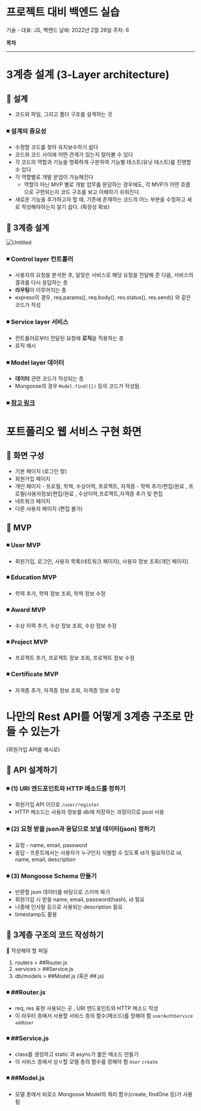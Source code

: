 ﻿# 프로젝트 대비 백엔드 실습

기술 - 대표: JS, 백엔드
날짜: 2022년 2월 26일
주차: 6

**목차**

---

# 3계층 설계 (3-Layer architecture)

## 🔻 설계

- 코드와 파일, 그리고 폴더 구조를 설계하는 것

### ◾ 설계의 중요성

- 수정할 코드를 찾아 유지보수하기 쉽다
- 코드와 코드 사이에 어떤 관계가 있는지 알아볼 수 있다
- 각 코드의 역할과 기능을 명확하게 구분하여 기능별 테스트(유닛 테스트)를 진행할 수 있다
- 각 역할별로 개발 분업이 가능해진다
    - 역할이 아닌 MVP 별로 개발 업무를 분담하는 경우에도, 각 MVP가 어떤 흐름으로 구현되는지 코드 구조를 보고 이해하기 쉬워진다.
- 새로운 기능을 추가하고자 할 때, 기존에 존재하는 코드의 어느 부분을 수정하고 새로 작성해야하는지 알기 쉽다. (확장성 확보)

## 🔻 3계층 설계

![Untitled](%E1%84%91%E1%85%B3%E1%84%85%E1%85%A9%E1%84%8C%E1%85%A6%E1%86%A8%E1%84%90%E1%85%B3%20%E1%84%83%E1%85%A2%E1%84%87%E1%85%B5%20%E1%84%87%E1%85%A2%E1%86%A8%E1%84%8B%E1%85%A6%E1%86%AB%E1%84%83%E1%85%B3%20%E1%84%89%E1%85%B5%E1%86%AF%E1%84%89%E1%85%B3%E1%86%B8%20a73351f9d844475bb80a75ad63fc2942/Untitled.png)

### ◾ Control layer 컨트롤러

- 사용자의 요청을 분석한 후, 알맞은 서비스로 해당 요청을 전달해 준 다음, 서비스의 결과를 다시 응답하는 층
- **라우팅**이 이루어지는 층
- express의 경우, req.params(), req.body(), res.status(), res.send() 와 같은 코드가 작성

### ◾ Service layer 서비스

- 컨트롤러로부터 전달된 요청에 **로직**을 적용하는 층
- 로직 예시


### ◾ Model layer 데이터

- **데이터** 관련 코드가 작성되는 층
- Mongoose의 경우 `Model.find({})` 등의 코드가 작성됨.

### ◾ [참고 링크](https://velog.io/@hopsprings2/%EA%B2%AC%EA%B3%A0%ED%95%9C-node.js-%ED%94%84%EB%A1%9C%EC%A0%9D%ED%8A%B8-%EC%95%84%ED%82%A4%ED%85%8D%EC%B3%90-%EC%84%A4%EA%B3%84%ED%95%98%EA%B8%B0)

# 포트폴리오 웹 서비스 구현 화면

## 🔻 화면 구성

- 기본 페이지 (로그인 창)
- 회원가입 페이지
- 개인 페이지 - 프로필, 학력, 수상이력, 프로젝트, 자격증 - 학력 추가/편집/완료 , 프로필(사용자정보)편집/완료 , 수상이력,프로젝트,자격증 추가 및 편집
- 네트워크 페이지
- 다른 사용자 페이지 (편집 불가)

## 🔻 MVP

### ◾ User MVP

- 회원가입, 로그인, 사용자 목록(네트워크 페이지), 사용자 정보 조회(개인 페이지)

### ◾ Education MVP

- 학력 추가, 학력 정보 조회, 학력 정보 수정

### ◾ Award MVP

- 수상 이력 추가, 수상 정보 조회, 수상 정보 수정

### ◾ Project MVP

- 프로젝트 추가, 프로젝트 정보 조회, 프로젝트 정보 수정

### ◾ Certificate MVP

- 자격증 추가, 자격증 정보 조회, 자격증 정보 수정



# 나만의 Rest API를 어떻게 3계층 구조로 만들 수 있는가

(회원가입 API를 예시로) 

## 🔻 API 설계하기

### ◾ (1) URI 엔드포인트와 HTTP 메소드를 정하기

- 회원가입 API 이므로 `/user/register`
- HTTP 메소드는 사용자 정보를 db에 저장하는 과정이므로 post 사용

### ◾ (2) 요청 받을 json과 응답으로 보낼 데이터(json) 정하기

- 요청 - name, email, password
- 응답 - 프론트에서는 사용자가 누구인지 식별할 수 있도록 id가 필요하므로 id, name, email, description

### ◾ (3) Mongoose Schema 만들기

- 반환할 json 데이터를 바탕으로 스키마 짜기
- 회원가입 시 받을 name, email, password(hash), id 필요
- 나중에 인사말 등으로 사용되는 description 필요
- timestamp도 활용

## 🔻 3계층 구조의 코드 작성하기

<aside>
📁 작성해야 할 파일

1. routers > ##Router.js 
2. services > ##Service.js 
3. db/models > ##Model.js (혹은 ##.js) 
</aside>

### ◾ ##Router.js

- req, res 표현 사용되는 곳 , URI 엔드포인트와 HTTP 메소드 작성
- 이 라우터 층에서 사용할 서비스 층의 함수(메소드)를 정해야 함 `userAuthService` `addUser`

### ◾ ##Service.js

- class를 생성하고 static 과 async가 붙은 메소드 만들기
- 이 서비스 층에서 상ㅇ할 모델 층의 함수를 정해야 함 `User` `create`

### ◾ ##Model.js

- 모델 층에서 비로소 Mongoose Model의 쿼리 함수(create, findOne 등)가 사용됨